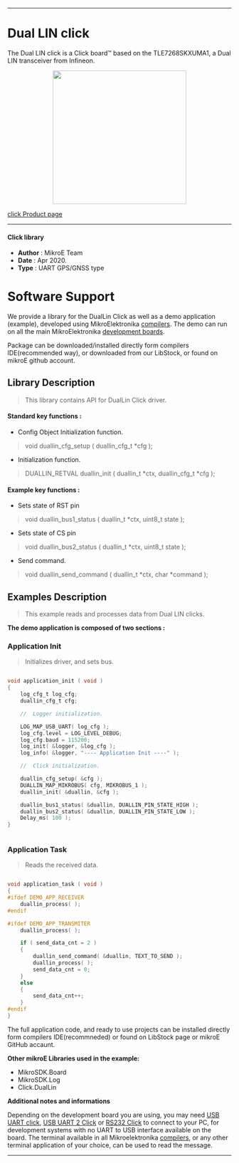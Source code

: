 
---
# Dual LIN click

The Dual LIN click is a Click board™ based on the TLE7268SKXUMA1, a Dual LIN transceiver from Infineon.

<p align="center">
  <img src="http://download.mikroe.com/images/click_for_ide/duallin_click.png" height=300px>
</p>

[click Product page](<https://www.mikroe.com/dual-lin-click>)

---


#### Click library 

- **Author**        : MikroE Team
- **Date**          : Apr 2020.
- **Type**          : UART GPS/GNSS type


# Software Support

We provide a library for the DualLin Click 
as well as a demo application (example), developed using MikroElektronika 
[compilers](http://shop.mikroe.com/compilers). 
The demo can run on all the main MikroElektronika [development boards](http://shop.mikroe.com/development-boards).

Package can be downloaded/installed directly form compilers IDE(recommended way), or downloaded from our LibStock, or found on mikroE github account. 

## Library Description

> This library contains API for DualLin Click driver.

#### Standard key functions :

- Config Object Initialization function.
> void duallin_cfg_setup ( duallin_cfg_t *cfg ); 
 
- Initialization function.
> DUALLIN_RETVAL duallin_init ( duallin_t *ctx, duallin_cfg_t *cfg );

#### Example key functions :

- Sets state of RST pin
> void duallin_bus1_status ( duallin_t *ctx, uint8_t state );
 
- Sets state of  CS pin
> void duallin_bus2_status ( duallin_t *ctx, uint8_t state );

- Send command.
> void duallin_send_command ( duallin_t *ctx, char *command );

## Examples Description

> This example reads and processes data from Dual LIN clicks.

**The demo application is composed of two sections :**

### Application Init 

> Initializes driver, and sets bus.

```c

void application_init ( void )
{
    log_cfg_t log_cfg;
    duallin_cfg_t cfg;

    //  Logger initialization.

    LOG_MAP_USB_UART( log_cfg );
    log_cfg.level = LOG_LEVEL_DEBUG;
    log_cfg.baud = 115200;
    log_init( &logger, &log_cfg );
    log_info( &logger, "---- Application Init ----" );

    //  Click initialization.

    duallin_cfg_setup( &cfg );
    DUALLIN_MAP_MIKROBUS( cfg, MIKROBUS_1 );
    duallin_init( &duallin, &cfg );

    duallin_bus1_status( &duallin, DUALLIN_PIN_STATE_HIGH );
    duallin_bus2_status( &duallin, DUALLIN_PIN_STATE_LOW );
    Delay_ms( 100 );
}
  
```

### Application Task

> Reads the received data.

```c

void application_task ( void )
{
#ifdef DEMO_APP_RECEIVER
    duallin_process( );
#endif    

#ifdef DEMO_APP_TRANSMITER
    duallin_process( );

    if ( send_data_cnt = 2 )
    {
        duallin_send_command( &duallin, TEXT_TO_SEND );
        duallin_process( );
        send_data_cnt = 0;
    }
    else
    {
        send_data_cnt++;
    }    
#endif
}

```


The full application code, and ready to use projects can be  installed directly form compilers IDE(recommneded) or found on LibStock page or mikroE GitHub accaunt.

**Other mikroE Libraries used in the example:** 

- MikroSDK.Board
- MikroSDK.Log
- Click.DualLin

**Additional notes and informations**

Depending on the development board you are using, you may need 
[USB UART click](http://shop.mikroe.com/usb-uart-click), 
[USB UART 2 Click](http://shop.mikroe.com/usb-uart-2-click) or 
[RS232 Click](http://shop.mikroe.com/rs232-click) to connect to your PC, for 
development systems with no UART to USB interface available on the board. The 
terminal available in all Mikroelektronika 
[compilers](http://shop.mikroe.com/compilers), or any other terminal application 
of your choice, can be used to read the message.



---
